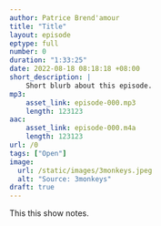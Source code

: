 ```yaml
---
author: Patrice Brend'amour
title: "Title"
layout: episode
eptype: full
number: 0
duration: "1:33:25"
date: 2022-08-18 08:18:18 +08:00
short_description: |
    Short blurb about this episode.
mp3:
    asset_link: episode-000.mp3
    length: 123123
aac:
    asset_link: episode-000.m4a
    length: 123123
url: /0
tags: ["Open"]
image:
  url: /static/images/3monkeys.jpeg
  alt: "Source: 3monkeys"
draft: true
---
```


This this show notes.
